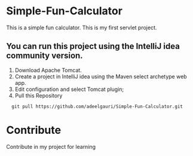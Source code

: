 ﻿# Simple-Fun-Calculator
 This is a simple fun calculator. This is my first servlet project.
## You can run this project using the IntelliJ idea community version.

1. Download Apache Tomcat.
2. Create a project in IntelliJ idea using the Maven select archetype web app.
3. Edit configuration and select Tomcat plugin;
4. Pull this Repository
   
```
  git pull https://github.com/adeelgauri/Simple-Fun-Calculator.git
```
# Contribute
Contribute in my project for learning
